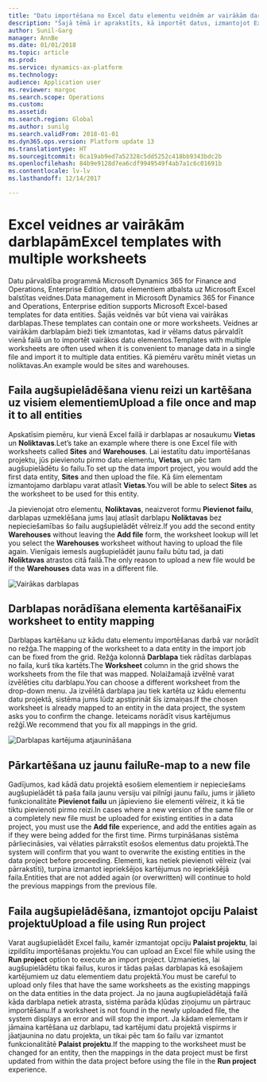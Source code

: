 ```yaml
---
title: "Datu importēšana no Excel datu elementu veidnēm ar vairākām darblapām"
description: "Šajā tēmā ir aprakstīts, kā importēt datus, izmantojot Excel datu elementu veidnes, programmā Microsoft Dynamics 365 for Finance and Operations, Enterprise Edition."
author: Sunil-Garg
manager: AnnBe
ms.date: 01/01/2018
ms.topic: article
ms.prod: 
ms.service: dynamics-ax-platform
ms.technology: 
audience: Application user
ms.reviewer: margoc
ms.search.scope: Operations
ms.custom: 
ms.assetid: 
ms.search.region: Global
ms.author: sunilg
ms.search.validFrom: 2018-01-01
ms.dyn365.ops.version: Platform update 13
ms.translationtype: HT
ms.sourcegitcommit: 0ca19ab9ed7a52328c5dd5252c418bb9343bdc2b
ms.openlocfilehash: 84b9e9128d7ea6cdf9949549f4ab7a1c6c01691b
ms.contentlocale: lv-lv
ms.lasthandoff: 12/14/2017

---
```


# <a name="excel-templates-with-multiple-worksheets"></a><span data-ttu-id="7cc96-103">Excel veidnes ar vairākām darblapām</span><span class="sxs-lookup"><span data-stu-id="7cc96-103">Excel templates with multiple worksheets</span></span>

<span data-ttu-id="7cc96-104">Datu pārvaldība programmā Microsoft Dynamics 365 for Finance and Operations, Enterprise Edition, datu elementiem atbalsta uz Microsoft Excel balstītas veidnes.</span><span class="sxs-lookup"><span data-stu-id="7cc96-104">Data management in Microsoft Dynamics 365 for Finance and Operations, Enterprise edition supports Microsoft Excel-based templates for data entities.</span></span> <span data-ttu-id="7cc96-105">Šajās veidnēs var būt viena vai vairākas darblapas.</span><span class="sxs-lookup"><span data-stu-id="7cc96-105">These templates can contain one or more worksheets.</span></span> <span data-ttu-id="7cc96-106">Veidnes ar vairākām darblapām bieži tiek izmantotas, kad ir vēlams datus pārvaldīt vienā failā un to importēt vairākos datu elementos.</span><span class="sxs-lookup"><span data-stu-id="7cc96-106">Templates with multiple worksheets are often used when it is convenient to manage data in a single file and import it to multiple data entities.</span></span> <span data-ttu-id="7cc96-107">Kā piemēru varētu minēt vietas un noliktavas.</span><span class="sxs-lookup"><span data-stu-id="7cc96-107">An example would be sites and warehouses.</span></span>

## <a name="upload-a-file-once-and-map-it-to-all-entities"></a><span data-ttu-id="7cc96-108">Faila augšupielādēšana vienu reizi un kartēšana uz visiem elementiem</span><span class="sxs-lookup"><span data-stu-id="7cc96-108">Upload a file once and map it to all entities</span></span>
<span data-ttu-id="7cc96-109">Apskatīsim piemēru, kur vienā Excel failā ir darblapas ar nosaukumu **Vietas** un **Noliktavas**.</span><span class="sxs-lookup"><span data-stu-id="7cc96-109">Let’s take an example where there is one Excel file with worksheets called **Sites** and **Warehouses**.</span></span> <span data-ttu-id="7cc96-110">Lai iestatītu datu importēšanas projektu, jūs pievienotu pirmo datu elementu, **Vietas**, un pēc tam augšupielādētu šo failu.</span><span class="sxs-lookup"><span data-stu-id="7cc96-110">To set up the data import project, you would add the first data entity, **Sites** and then upload the file.</span></span> <span data-ttu-id="7cc96-111">Kā šim elementam izmantojamo darblapu varat atlasīt **Vietas**.</span><span class="sxs-lookup"><span data-stu-id="7cc96-111">You will be able to select **Sites** as the worksheet to be used for this entity.</span></span>

<span data-ttu-id="7cc96-112">Ja pievienojat otro elementu, **Noliktavas**, neaizverot formu **Pievienot failu**, darblapas uzmeklēšana jums ļauj atlasīt darblapu **Noliktavas** bez nepieciešamības šo failu augšupielādēt vēlreiz.</span><span class="sxs-lookup"><span data-stu-id="7cc96-112">If you add the second entity **Warehouses** without leaving the **Add file** form, the worksheet lookup will let you select the **Warehouses** worksheet without having to upload the file again.</span></span> <span data-ttu-id="7cc96-113">Vienīgais iemesls augšupielādēt jaunu failu būtu tad, ja dati **Noliktavas** atrastos citā failā.</span><span class="sxs-lookup"><span data-stu-id="7cc96-113">The only reason to upload a new file would be if the **Warehouses** data was in a different file.</span></span>

![Vairākas darblapas](./media/AddFileMultipleWorkSheets.png) 

## <a name="fix-worksheet-to-entity-mapping"></a><span data-ttu-id="7cc96-115">Darblapas norādīšana elementa kartēšanai</span><span class="sxs-lookup"><span data-stu-id="7cc96-115">Fix worksheet to entity mapping</span></span>

<span data-ttu-id="7cc96-116">Darblapas kartēšanu uz kādu datu elementu importēšanas darbā var norādīt no režģa.</span><span class="sxs-lookup"><span data-stu-id="7cc96-116">The mapping of the worksheet to a data entity in the import job can be fixed from the grid.</span></span> <span data-ttu-id="7cc96-117">Režģa kolonnā **Darblapa** tiek rādītas darblapas no faila, kurš tika kartēts.</span><span class="sxs-lookup"><span data-stu-id="7cc96-117">The **Worksheet** column in the grid shows the worksheets from the file that was mapped.</span></span> <span data-ttu-id="7cc96-118">Nolaižamajā izvēlnē varat izvēlēties citu darblapu.</span><span class="sxs-lookup"><span data-stu-id="7cc96-118">You can choose a different worksheet from the drop-down menu.</span></span> <span data-ttu-id="7cc96-119">Ja izvēlētā darblapa jau tiek kartēta uz kādu elementu datu projektā, sistēma jums lūdz apstiprināt šīs izmaiņas.</span><span class="sxs-lookup"><span data-stu-id="7cc96-119">If the chosen worksheet is already mapped to an entity in the data project, the system asks you to confirm the change.</span></span> <span data-ttu-id="7cc96-120">Ieteicams norādīt visus kartējumus režģī.</span><span class="sxs-lookup"><span data-stu-id="7cc96-120">We recommend that you fix all mappings in the grid.</span></span>

![Darblapas kartējuma atjaunināšana](./media/UpdateMappings.png)

## <a name="re-map-to-a-new-file"></a><span data-ttu-id="7cc96-122">Pārkartēšana uz jaunu failu</span><span class="sxs-lookup"><span data-stu-id="7cc96-122">Re-map to a new file</span></span>

<span data-ttu-id="7cc96-123">Gadījumos, kad kādā datu projektā esošiem elementiem ir nepieciešams augšupielādēt tā paša faila jaunu versiju vai pilnīgi jaunu failu, jums ir jālieto funkcionalitāte **Pievienot failu** un jāpievieno šie elementi vēlreiz, it kā tie tiktu pievienoti pirmo reizi.</span><span class="sxs-lookup"><span data-stu-id="7cc96-123">In cases where a new version of the same file or a completely new file must be uploaded for existing entities in a data project, you must use the **Add file** experience, and add the entities again as if they were being added for the first time.</span></span> <span data-ttu-id="7cc96-124">Pirms turpināšanas sistēma pārliecināsies, vai vēlaties pārrakstīt esošos elementus datu projektā.</span><span class="sxs-lookup"><span data-stu-id="7cc96-124">The system will confirm that you want to overwrite the existing entities in the data project before proceeding.</span></span> <span data-ttu-id="7cc96-125">Elementi, kas netiek pievienoti vēlreiz (vai pārrakstīti), turpina izmantot iepriekšējos kartējumus no iepriekšējā faila.</span><span class="sxs-lookup"><span data-stu-id="7cc96-125">Entities that are not added again (or overwritten) will continue to hold the previous mappings from the previous file.</span></span>

## <a name="upload-a-file-using-run-project"></a><span data-ttu-id="7cc96-126">Faila augšupielādēšana, izmantojot opciju Palaist projektu</span><span class="sxs-lookup"><span data-stu-id="7cc96-126">Upload a file using Run project</span></span>

<span data-ttu-id="7cc96-127">Varat augšupielādēt Excel failu, kamēr izmantojat opciju **Palaist projektu**, lai izpildītu importēšanas projektu.</span><span class="sxs-lookup"><span data-stu-id="7cc96-127">You can upload an Excel file while using the **Run project** option to execute an import project.</span></span> <span data-ttu-id="7cc96-128">Uzmanieties, lai augšupielādētu tikai failus, kuros ir tādas pašas darblapas kā esošajiem kartējumiem uz datu elementiem datu projektā.</span><span class="sxs-lookup"><span data-stu-id="7cc96-128">You must be careful to upload only files that have the same worksheets as the existing mappings on the data entities in the data project.</span></span> <span data-ttu-id="7cc96-129">Ja no jauna augšupielādētajā failā kāda darblapa netiek atrasta, sistēma parāda kļūdas ziņojumu un pārtrauc importēšanu.</span><span class="sxs-lookup"><span data-stu-id="7cc96-129">If a worksheet is not found in the newly uploaded file, the system displays an error and will stop the import.</span></span> <span data-ttu-id="7cc96-130">Ja kādam elementam ir jāmaina kartēšana uz darblapu, tad kartējumi datu projektā vispirms ir jāatjaunina no datu projekta, un tikai pēc tam šo failu var izmantot funkcionalitātē **Palaist projektu**.</span><span class="sxs-lookup"><span data-stu-id="7cc96-130">If the mapping to the worksheet must be changed for an entity, then the mappings in the data project must be first updated from within the data project before using the file in the **Run project** experience.</span></span>


